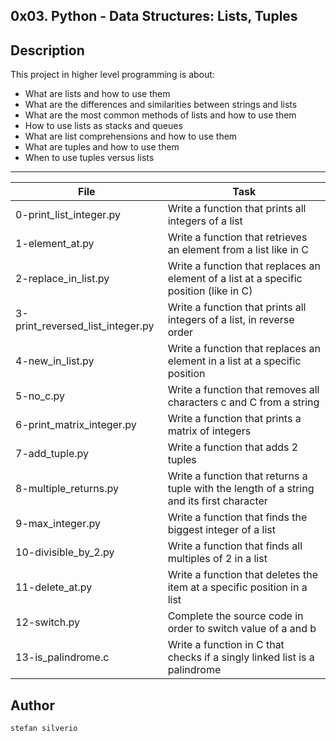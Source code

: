 0x03. Python - Data Structures: Lists, Tuples
---
## Description

This project in higher level programming is about:
* What are lists and how to use them
* What are the differences and similarities between strings and lists
* What are the most common methods of lists and how to use them
* How to use lists as stacks and queues
* What are list comprehensions and how to use them
* What are tuples and how to use them
* When to use tuples versus lists

---
File|Task
---|---
0-print_list_integer.py | Write a function that prints all integers of a list
1-element_at.py | Write a function that retrieves an element from a list like in C
2-replace_in_list.py | Write a function that replaces an element of a list at a specific position (like in C)
3-print_reversed_list_integer.py | Write a function that prints all integers of a list, in reverse order
4-new_in_list.py | Write a function that replaces an element in a list at a specific position
5-no_c.py | Write a function that removes all characters c and C from a string
6-print_matrix_integer.py | Write a function that prints a matrix of integers
7-add_tuple.py | Write a function that adds 2 tuples
8-multiple_returns.py | Write a function that returns a tuple with the length of a string and its first character
9-max_integer.py | Write a function that finds the biggest integer of a list
10-divisible_by_2.py | Write a function that finds all multiples of 2 in a list
11-delete_at.py | Write a function that deletes the item at a specific position in a list
12-switch.py | Complete the source code in order to switch value of a and b
13-is_palindrome.c | Write a function in C that checks if a singly linked list is a palindrome

## Author
`stefan silverio`